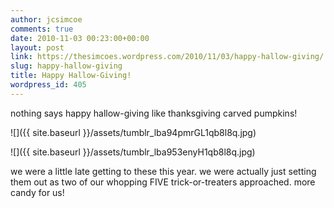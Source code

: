 ```yaml
---
author: jcsimcoe
comments: true
date: 2010-11-03 00:23:00+00:00
layout: post
link: https://thesimcoes.wordpress.com/2010/11/03/happy-hallow-giving/
slug: happy-hallow-giving
title: Happy Hallow-Giving!
wordpress_id: 405
---
```


nothing says happy hallow-giving like thanksgiving carved pumpkins!




![]({{ site.baseurl }}/assets/tumblr_lba94pmrGL1qb8l8q.jpg)




![]({{ site.baseurl }}/assets/tumblr_lba953enyH1qb8l8q.jpg)




we were a little late getting to these this year. we were actually just setting them out as two of our whopping FIVE trick-or-treaters approached. more candy for us!
